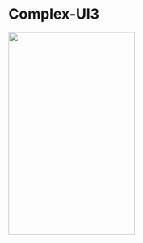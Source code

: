 # Complex-UI3

<img src="https://user-images.githubusercontent.com/26844387/89726959-3b8ac880-da3e-11ea-8bfe-c9f9d2958a27.png" width="250" height="400" />

